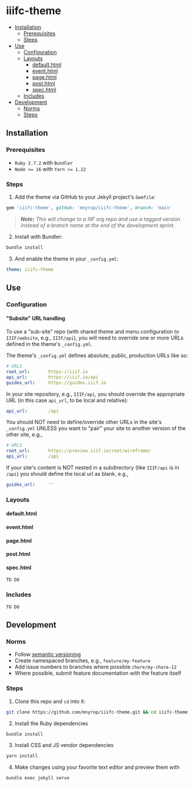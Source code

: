 # iiifc-theme

- [Installation](#Installation)
  + [Prerequisites](#Prerequisites)
  + [Steps](#Steps)
- [Use](#Use)
  + [Configuration](#Configuration)
  + [Layouts](#Layouts)
    - [default.html](#default.html)
    - [event.html](#event.html)
    - [page.html](#page.html)
    - [post.html](#post.html)
    - [spec.html](#spec.html)
  + [Includes](#Includes)
- [Development](#Development)
  + [Norms](#Norms)
  + [Steps](#Steps)


## Installation

### Prerequisites

- `Ruby 2.7.2` with `Bundler`
- `Node >= 16` with `Yarn >= 1.22`

### Steps

1. Add the theme via GitHub to your Jekyll project's `Gemfile`:
  ``` ruby
  gem 'iiifc-theme', github: 'mnyrop/iiifc-theme', branch: 'main'
  ```
  > _**Note:** This will change to a IIIF org repo and use a tagged version instead of a branch name at the end of the development sprint._

2. Install with Bundler:
  ``` sh
  bundle install
  ```
3. And enable the theme in your `_config.yml`:

  ``` yaml
  theme: iiifc-theme
  ```

## Use

### Configuration

#### "Subsite" URL handling  
To use a "sub-site" repo (with shared theme and menu configuration to `IIIF/website`, e.g., `IIIF/api`), you will need to override one or more URLs defined in the theme's `_config.yml`.

The theme's `_config.yml` defines absolute, public, production URLs like so:

```yaml
# URLS
root_url:       https://iiif.io
api_url:        https://iiif.io/api
guides_url:     https://guides.iiif.io
```  

In your site repository, e.g., `IIIF/api`, you should override the appropriate URL (in this case `api_url`, to be local and relative):

```yaml
api_url:        /api
```

You should NOT need to define/override other URLs in the site's `_config.yml` UNLESS you want to "pair" your site to another version of the other site, e.g.,

```yaml
# URLS
root_url:       https://preview.iiif.io/root/wireframe/
api_url:        /api
```

If your site's content is NOT nested in a subdirectory (like `IIIF/api` is in `/api`) you should define the local url as blank, e.g.,

```yaml
guides_url:     ''
```

### Layouts

#### default.html
#### event.html
#### page.html
#### post.html
#### spec.html

```
TO DO
```

### Includes

```
TO DO
```

## Development

### Norms
- Follow [semantic versioning](https://semver.org/)
- Create namespaced branches, e.g., `feature/my-feature`
- Add issue numbers to branches where possible `chore/my-chore-12`
- Where possible, submit feature documentation with the feature itself

### Steps

1. Clone this repo and `cd` into it:
  ```sh
  git clone https://github.com/mnyrop/iiifc-theme.git && cd iiifc-theme
  ```
2. Install the Ruby dependencies
  ```sh
  bundle install
  ```
3. Install CSS and JS vendor dependencies
  ```sh
  yarn install
  ```
4. Make changes using your favorite text editor and preview them with
  ```sh
  bundle exec jekyll serve
  ```
